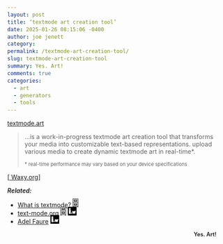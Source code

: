 ```yaml
---
layout: post
title: ‘textmode art creation tool’
date: 2025-01-26 08:15:06 -0400
author: joe jenett
category: 
permalink: /textmode-art-creation-tool/
slug: textmode-art-creation-tool
summary: Yes. Art!
comments: true
categories:
  - art
  - generators
  - tools
---
```

<a title="textmode.art" href="https://textmode.art/">textmode.art</a>
<blockquote><p>...is a work-in-progress textmode art creation tool that transforms your media into customizable text-based representations. upload various media to create dynamic textmode art in real-time*.</p><p style="font-size:.8em;">* real-time performance may vary based on your device specifications</p></blockquote>
<p>[<a title="textmode.art - Waxy.org" href="https://waxy.org/2025/01/textmode-art/">
Waxy.org</a>]</p>
<p style="font-style:italic;font-weight:600;">Related:</p>
<ul>
<li><a title="What is textmode?" href="https://polyducks.co.uk/pages/what-is-textmode/">What is textmode?</a> <a title="dwt-archives: 02/23/23" href="https://dwt-archives.joejenett.com/02-23-23/"><img src="/images/select.png" alt="" height="20" style="margin-top:-4px;"></a></li>
<li><a title="text-mode.org | Text graphics: ASCII, PETSCII and its distant relatives." href="http://text-mode.org/">text-mode.org</a> <a title="dwt-archives: 11/21/19" href="https://dwt-archives.joejenett.com/11-21-19/"><img src="/images/select.png" alt="" height="20" style="margin-top:-4px;"></a> <a href="https://iwebthings.joejenett.com/a-few-in-the-meantime-05-01-24/"><img src="/images/iwsq.png" alt="" height="20" style="margin-top:-4px;"></a></li>
<li><a title="Adel Faure ‒ Games, music, tools, fonts, ASCII art" href="https://adelfaure.net/">Adel Faure</a> <a href="https://iwebthings.joejenett.com/linkylove-06-04-23/"><img src="/images/iwsq.png" alt="" height="20" style="margin-top:-4px;"></a></li>
</ul>
<p style="text-align:right;font-weight:600;font-size:.9em;margin-right:24px;">Yes. Art!</p>
<a style="display:none;" href="https://brid.gy/publish/mastodon"><small>(cross-posted to mastodon)</small></a>